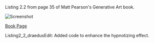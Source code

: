 Listing 2.2 from page 35 of Matt Pearson's Generative Art book.

![Screenshot](https://github.com/Draedus/GenArt/raw/b807c3feacf4dc53d91c7fc2cc40961ec519b592/Chapter%202/Listing2_2/Listing2_2_draedusEdit/screenshot.png)

[Book Page](http://zenbullets.com/blog/?page_id=799)


Listing2_2_draedusEdit:
Added code to enhance the hypnotizing effect. 